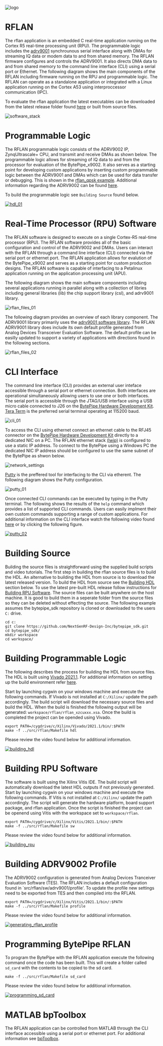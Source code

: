 ![logo](../../docs/BytePipe_Logo.png)

# RFLAN

The rflan application is an embedded C real-time application running on the Cortex R5 real-time processing unit (RPU).  The programmable logic includes the [adrv9001](../adrv9001/README.md) synchrounous serial interface along with DMAs for streaming IQ data or modem data to and from shared memory.  The RFLAN firmware configures and controls the ADRV9001.  It also directs DMA data to and from shared memory to the command line interface (CLI) using a serial port or Ethernet.  The following diagram shows the main components of the RFLAN including firmware running on the RPU and programmable logic.  The RFLAN can operate as a standalone application or integrated with a Linux application running on the Cortex A53 using interproccessor communication (IPC).  

To evaluate the rflan application the latest executables can be downloaded from the latest release folder found [here](https://github.com/NextGenRF-Design-Inc/bytepipe_sdk/releases) or built from source files.

![software_stack](docs/software_stack_01.png)

# Programmable Logic

The RFLAN programmable logic consists of the ADRV9002 IP, ZynqUltrascale+ CPU, and transmit and receive DMAs as shown below.  The programmable logic allows for streaming of IQ data to and from the processor for evaluation of the BytePipe_x9002.  It also serves as a starting point for developing custom applications by inserting custom programmable logic between the ADRV9001 and DMAs which can be used for data transfer or debugging.  This is shown in the [rflan_qpsk example](../rflan_qpsk/README.md).  Additional information regarding the ADRV9002 can be found [here](../adrv9001/README.md).

To build the programmable logic see `Building Source` found below.

[![hdl_01](docs/hdl_01.png)]()

# Real-Time Processor (RPU) Software

The RFLAN software is designed to execute on a single Cortex-R5 real-time processor (RPU).  The RFLAN software provides all of the basic configuration and control of the ADRV9002 and DMAs.  Users can interact with the RFLAN through a command line interface (CLI) connected via the serial port or ethernet port.  The RFLAN application allows for evalution of the BytePipe_x9002 and serves as a starting point for custom production designs.  The RFLAN software is capable of interfacing to a Petalinux application running on the application processing unit (APU).  

The following diagram shows the main software components including several applications running in parallel along with a collection of libries including general libraries (lib) the chip support library (csl), and adrv9001 library.  

![rflan_files_01](docs/rflan_files_01.png)

The following diagram provides an overview of each library component.  The ADRV9001 library primarily uses the [adrv9001 software library](../adrv9001/README.md).  The RFLAN ADRV9001 library does include its own default profile generated from Analog Devices Transceiver Evaluation Software.  The default profile can be easilly updated to support a variety of applications with directions found in the following sections.    

![rflan_files_02](docs/rflan_files_02.png)

# CLI Interface

The command line interface (CLI) provides an external user inteface accessible through a serial port or ethernet connection.  Both interfaces are operational simultaneously allowing users to use one or both interfaces.  The serial port is accessible through the JTAG/USB interface using a USB micro cable connected to J26 on the [BytePipe Hardware Development Kit](../../docs/hardware/hdk/hdk.md).  [Tera Term](https://download.cnet.com/Tera-Term/3000-2094_4-75766675.html) is the preferred serial terminal operating at 115200 baud.  

![cli_01](docs/cli_01.png)

To access the CLI using ethernet connect an ethernet cable to the RFJ45 connector on the [BytePipe Hardware Development Kit](../../docs/hardware/hdk/hdk.md) directly to a dedicated NIC on a PC.  The RFLAN ethernet stack [(lwip)](https://docs.xilinx.com/v/u/en-US/xapp1026) is configured to use a static IP address.  To connect to the BytePipe using a Windows PC the dedicated NIC IP address should be configured to use the same subnet of the BytePipe as shwon below.  

![network_settings](docs/network_settings.png)

[Putty](https://www.putty.org/) is the preffered tool for interfacing to the CLI via etherent.  The following diagram shows the Putty configuration.  

![putty_01](docs/putty_01.png)

Once connected CLI commands can be executed by typing in the Putty terminal.  The following shows the results of the `help` command which provides a list of supported CLI commands.  Users can easily implment their own custom commands supporting a range of custom applications.  For additional information on the CLI interface watch the following video found [here]() or by clicking the following figure.

[![putty_02](docs/putty_02.png)]()

# Building Source

Building the source files is straightforward using the supplied build scripts and video tutorials.  The first step in building the rflan source files is to build the HDL.  An alternative to building the HDL from source is to download the latest released version.  To build the HDL from source see the [Building HDL](#building-hdl) section below.  To use the latest pre-built HDL release follow instructions for [Building RPU Software](#building-rpu-software).  The source files can be built anywhere on the host machine.  It is good to build them in a seperate folder from the source files so they can be deleted without effecting the source.  The following example assumes the bytepipe_sdk repository is cloned or downloaded to the users `C:` drive.  

```
cd c:
git clone https://github.com/NextGenRF-Design-Inc/bytepipe_sdk.git
cd bytepipe_sdk/
mkdir workspace
cd workspace/
```

# Building Programmable Logic

The following describes the process for building the HDL from source files.  The HDL is built using [Vivado 2021.1](https://www.xilinx.com/support/download/index.html/content/xilinx/en/downloadNav/vivado-design-tools/2021-1.html). For additional information on setting up the build environment refer [here](../../docs/build_environment/BuildEnv.md). 

Start by launching cygwin on your windows machine and execute the following commands.  If Vivado is not installed at `C:/Xilinx/` update the path accordingly.  The build script will download the necessary source files and build the HDL.  When the build is finished the following output will be generated: `workspace/rflan/rflan_xzcuxxx.xsa`.  Once the build is completed the project can be opended using Vivado.  

```
export PATH=/cygdrive/c/Xilinx/Vivado/2021.1/bin/:$PATH
make -f ../src/rflan/Makefile hdl
```

Please review the video found below for additional information.

[![building_hdl](docs/building_hdl.png)](https://youtu.be/DPGf76sNKHY)

# Building RPU Software

The software is built using the Xilinx Vitis IDE.  The build script will automatically download the latest HDL outputs if not previously generated.  Start by launching cygwin on your windows machine and execute the following commands.  If Vitis is not installed at `C:/Xilinx/` update the path accordingly.  The script will generate the hardware platform, board support package, and rflan application.  Once the script is finished the project can be openend using Vitis with the workspace set to `workspace/rflan`. 

```
export PATH=/cygdrive/c/Xilinx/Vitis/2021.1/bin/:$PATH
make -f ../src/rflan/Makefile sw
```

Please review the video found below for additional information.

[![building_rpu](docs/building_rpu.png)](https://youtu.be/-x7LC3vSTFg)

# Building ADRV9002 Profile

The ADRV9002 configuration is generated from Analog Devices Tranceiver Evaluation Software (TES).  The RFLAN includes a default configuration found in `src/rflan/sw/adrv9001/profile'.  To update the profile new settings need to be exported from TES and then compiled into the RFLAN. 

```
export PATH=/cygdrive/c/Xilinx/Vitis/2021.1/bin/:$PATH
make -f ../src/rflan/Makefile profile
```

Please review the video found below for additional information.

[![generating_rflan_profile](docs/generating_rflan_profile.png)](https://youtu.be/SMOLgKAgsfg)


# Programming BytePipe RFLAN

To program the BytePipe with the RFLAN application execute the following command once the code has been built.  This will create a folder called `sd_card` with the contents to be copied to the sd card.  

```
make -f ../src/rflan/Makefile sd_card
```

Please review the video found below for additional information.

[![programming_sd_card](docs/programming_sd_card.png)](https://youtu.be/JeQZI49h6uE)

# MATLAB bpToolbox

The RFLAN application can be controlled from MATLAB through the CLI interface accessible using a serial port or ethernet port.  For additional information see [bpToolbox](../bpToolbox/README.md).
